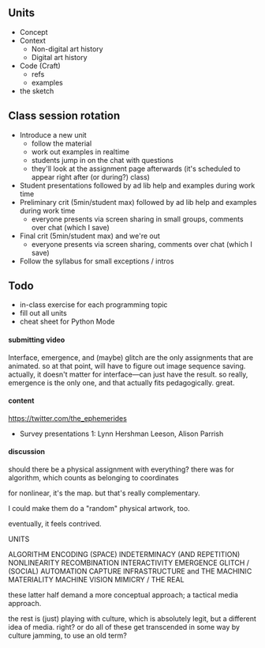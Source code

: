 ## Units
- Concept
- Context
    - Non-digital art history
    - Digital art history    
- Code (Craft)
    - refs
    - examples
- the sketch

## Class session rotation
- Introduce a new unit
    - follow the material
    - work out examples in realtime
    - students jump in on the chat with questions
    - they'll look at the assignment page afterwards (it's scheduled to appear right after (or during?) class)
- Student presentations followed by ad lib help and examples during work time
- Preliminary crit (5min/student max) followed by ad lib help and examples during work time
    - everyone presents via screen sharing in small groups, comments over chat (which I save)
- Final crit (5min/student max) and we're out
    - everyone presents via screen sharing, comments over chat (which I save)
- Follow the syllabus for small exceptions / intros


## Todo
- in-class exercise for each programming topic
- fill out all units
- cheat sheet for Python Mode




#### submitting video

Interface, emergence, and (maybe) glitch are the only assignments that are animated. so at that point, will have to figure out image sequence saving. actually, it doesn't matter for interface—can just have the result. so really, emergence is the only one, and that actually fits pedagogically. great.


#### content

https://twitter.com/the_ephemerides

- Survey presentations 1: Lynn Hershman Leeson, Alison Parrish



#### discussion

should there be a physical assignment with everything? there was for algorithm, which counts as belonging to coordinates


for nonlinear, it's the map. but that's really complementary.

I could make them do a "random" physical artwork, too.

eventually, it feels contrived.



UNITS

ALGORITHM
ENCODING (SPACE)
INDETERMINACY (AND REPETITION)
NONLINEARITY
RECOMBINATION
INTERACTIVITY
EMERGENCE
GLITCH
/
(SOCIAL) AUTOMATION
CAPTURE
INFRASTRUCTURE and THE MACHINIC MATERIALITY
MACHINE VISION
MIMICRY / THE REAL

these latter half demand a more conceptual approach; a tactical media approach.

the rest is (just) playing with culture, which is absolutely legit, but a different idea of media. right? or do all of these get transcended in some way by culture jamming, to use an old term?
